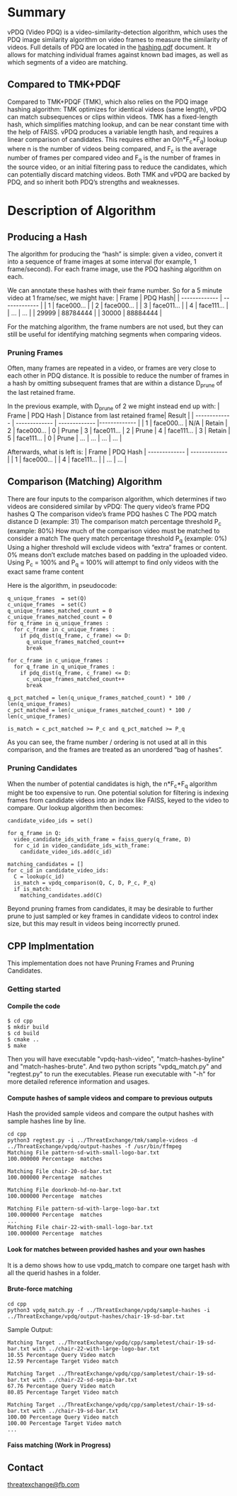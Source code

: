 # Summary
vPDQ (Video PDQ) is a video-similarity-detection algorithm, which uses the PDQ image similarity algorithm on video frames to measure the similarity of videos.
Full details of PDQ are located in the [hashing.pdf](https://github.com/facebook/ThreatExchange/blob/main/hashing/hashing.pdf) document.
It allows for matching individual frames against known bad images, as well as which segments of a video are matching.
## Compared to TMK+PDQF
Compared to TMK+PDQF (TMK), which also relies on the PDQ image hashing algorithm:
TMK optimizes for identical videos (same length), vPDQ can match subsequences or clips within videos.
TMK has a fixed-length hash, which simplifies matching lookup, and can be near constant time with the help of FAISS. vPDQ produces a variable length hash, and requires a linear comparison of candidates. This requires either an O(n*F<sub>c</sub>*F<sub>q</sub>) lookup where n is the number of videos being compared, and F<sub>c</sub> is the average number of frames per compared video and F<sub>q</sub> is the number of frames in the source video, or an initial filtering pass to reduce the candidates, which can potentially discard matching videos.
Both TMK and vPDQ are backed by PDQ, and so inherit both PDQ’s strengths and weaknesses.

# Description of Algorithm
## Producing a Hash
The algorithm for producing the “hash” is simple: given a video, convert it into a sequence of frame images at some interval (for example, 1 frame/second). For each frame image, use the PDQ hashing algorithm on each.

We can annotate these hashes with their frame number. So for a 5 minute video at 1 frame/sec, we might have:
| Frame | PDQ Hash|
| ------------- | ------------- |
| 1  | face000...  |
| 2  | face000...  |
| 3  | face011...  |
| 4  | face111...  |
| ... | ...  |
| 29999 | 88784444 |
| 30000 | 88884444 |

For the matching algorithm, the frame numbers are not used, but they can still be useful for identifying matching segments when comparing videos.

### Pruning Frames
Often, many frames are repeated in a video, or frames are very close to each other in PDQ distance. It is possible to reduce the number of frames in a hash by omitting subsequent frames that are within a distance D<sub>prune</sub> of the last retained frame.

In the previous example, with D<sub>prune</sub> of 2 we might instead end up with:
| Frame | PDQ Hash | Distance from last retained frame| Result |
| ------------- | ------------- | ------------- |------------- |
| 1  | face000...  | N/A | Retain
| 2  | face000...  | 0 | Prune
| 3  | face011...  | 2 | Prune
| 4  | face111...  | 3 | Retain
| 5  | face111...  | 0 | Prune
| ... | ...  | ... | ... |

Afterwards, what is left is:
| Frame | PDQ Hash
| ------------- | ------------- |
| 1  | face000...  |
| 4  | face111...  |
| ... | ...  |

## Comparison (Matching) Algorithm
There are four inputs to the comparison algorithm, which determines if two videos are considered similar by vPDQ:
The query video’s frame PDQ hashes Q
The comparison video’s frame PDQ hashes C
The PDQ match distance D (example: 31)
The comparison match percentage threshold P<sub>c</sub> (example: 80%)
How much of the comparison video must be matched to consider a match
The query match percentage threshold P<sub>q</sub> (example: 0%)
Using a higher threshold will exclude videos with “extra” frames or content. 0% means don’t exclude matches based on padding in the uploaded video.
Using P<sub>c</sub> = 100% and P<sub>q</sub> = 100% will attempt to find only videos with the exact same frame content

Here is the algorithm, in pseudocode:
```
q_unique_frames  = set(Q)
c_unique_frames  = set(C)
q_unique_frames_matched_count = 0
c_unique_frames_matched_count = 0
for q_frame in q_unique_frames :
  for c_frame in c_unique_frames :
    if pdq_dist(q_frame, c_frame) <= D:
      q_unique_frames_matched_count++
      break

for c_frame in c_unique_frames :
  for q_frame in q_unique_frames :
    if pdq_dist(q_frame, c_frame) <= D:
      c_unique_frames_matched_count++
      break

q_pct_matched = len(q_unique_frames_matched_count) * 100 / len(q_unique_frames)
c_pct_matched = len(c_unique_frames_matched_count) * 100 / len(c_unique_frames)

is_match = c_pct_matched >= P_c and q_pct_matched >= P_q
```

As you can see, the frame number / ordering is not used at all in this comparison, and the frames are treated as an unordered “bag of hashes”.


### Pruning Candidates
When the number of potential candidates is high, the n*F<sub>c</sub>*F<sub>q</sub> algorithm might be too expensive to run. One potential solution for filtering is indexing frames from candidate videos into an index like FAISS, keyed to the video to compare. Our lookup algorithm then becomes:

```
candidate_video_ids = set()

for q_frame in Q:
  video_candidate_ids_with_frame = faiss_query(q_frame, D)
  for c_id in video_candidate_ids_with_frame:
    candidate_video_ids.add(c_id)

matching_candidates = []
for c_id in candidate_video_ids:
  C = lookup(c_id)
  is_match = vpdq_comparison(Q, C, D, P_c, P_q)
  if is_match:
    matching_candidates.add(C)

```

Beyond pruning frames from candidates, it may be desirable to further prune to just sampled or key frames in candidate videos to control index size, but this may result in videos being incorrectly pruned.

## CPP Implmentation
This implementation does not have Pruning Frames and Pruning Candidates.
### Getting started

#### Compile the code

```
$ cd cpp
$ mkdir build
$ cd build
$ cmake ..
$ make
```
Then you will have executable "vpdq-hash-video", "match-hashes-byline" and "match-hashes-brute". And two python scripts "vpdq_match.py" and "regtest.py" to run the executables. Please run executable with "-h" for more detailed reference information and usages.


#### Compute hashes of sample videos and compare to previous outputs
Hash the provided sample videos and compare the output hashes with sample hashes line by line.

```
cd cpp
python3 regtest.py -i ../ThreatExchange/tmk/sample-videos -d ../ThreatExchange/vpdq/output-hashes -f /usr/bin/ffmpeg
Matching File pattern-sd-with-small-logo-bar.txt
100.000000 Percentage  matches

Matching File chair-20-sd-bar.txt
100.000000 Percentage  matches

Matching File doorknob-hd-no-bar.txt
100.000000 Percentage  matches

Matching File pattern-sd-with-large-logo-bar.txt
100.000000 Percentage  matches
...
Matching File chair-22-with-small-logo-bar.txt
100.000000 Percentage  matches
```

#### Look for matches between provided hashes and your own hashes
It is a demo shows how to use vpdq_match to compare one target hash with all the querid hashes in a folder.

#### Brute-force matching
```
cd cpp
python3 vpdq_match.py -f ../ThreatExchange/vpdq/sample-hashes -i ../ThreatExchange/vpdq/output-hashes/chair-19-sd-bar.txt
```
Sample Output:

```
Matching Target ../ThreatExchange/vpdq/cpp/sampletest/chair-19-sd-bar.txt with ../chair-22-with-large-logo-bar.txt
10.55 Percentage Query Video match
12.59 Percentage Target Video match

Matching Target ../ThreatExchange/vpdq/cpp/sampletest/chair-19-sd-bar.txt with ../chair-22-sd-sepia-bar.txt
67.76 Percentage Query Video match
80.85 Percentage Target Video match

Matching Target ../ThreatExchange/vpdq/cpp/sampletest/chair-19-sd-bar.txt with ../chair-19-sd-bar.txt
100.00 Percentage Query Video match
100.00 Percentage Target Video match
...

```

#### Faiss matching (Work in Progress)


## Contact

threatexchange@fb.com
